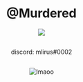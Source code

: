 <h1 align = "center"> @Murdered </h1>

<p align = "center"> <img src = "https://i.pinimg.com/originals/dd/98/70/dd98705d70de2a8eef39d650591dde15.gif" /> </p>
<p align = "center">  
  <img src = "https://cdn.discordapp.com/attachments/631162287968747550/762808835546808360/line.gif" alt = "fax" width = "1000" height = "1">
</p>
<p align = "center"> discord: mlirus#0002 <br/>
<p align = "center">  
  <img src = "https://cdn.discordapp.com/attachments/631162287968747550/762808835546808360/line.gif" alt = "fax" width = "1000" height = "1">
</p>  
<p align = "center"> <img src = "https://komarev.com/ghpvc/?username=Imaoo&label=views&color=0e75b6&style=flat" alt = "Imaoo" /> </p>
